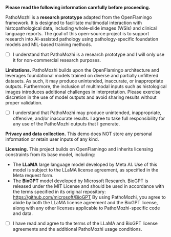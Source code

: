 **Please read the following information carefully before proceeding.**

PathoMozhi is a **research prototype** adapted from the OpenFlamingo framework. It is designed to facilitate multimodal interaction with histopathological data, including whole-slide images (WSIs) and clinical language reports. The goal of this open-source project is to support research into AI-assisted pathology using pathology-specific foundation models and MIL-based training methods.

- [ ] I understand that PathoMozhi is a research prototype and I will only use it for non-commercial research purposes.

**Limitations.** PathoMozhi builds upon the OpenFlamingo architecture and leverages foundational models trained on diverse and partially unfiltered datasets. As such, it may produce unintended, inaccurate, or inappropriate outputs. Furthermore, the inclusion of multimodal inputs such as histological images introduces additional challenges in interpretation. Please exercise discretion in the use of model outputs and avoid sharing results without proper validation.

- [ ] I understand that PathoMozhi may produce unintended, inappropriate, offensive, and/or inaccurate results. I agree to take full responsibility for any use of the PathoMozhi outputs that I generate.

**Privacy and data collection.** This demo does NOT store any personal information or retain user inputs of any kind.

**Licensing.** This project builds on OpenFlamingo and inherits licensing constraints from its base model, including:
- The **LLaMA** large language model developed by Meta AI. Use of this model is subject to the LLaMA license agreement, as specified in the Meta request form.
- The **BioGPT** model developed by Microsoft Research. BioGPT is released under the MIT License and should be used in accordance with the terms specified in its original repository: https://github.com/microsoft/BioGPT
By using PathoMozhi, you agree to abide by both the LLaMA license agreement and the BioGPT license, along with any other licenses applicable to PathoMozhi-specific code and data.

- [ ] I have read and agree to the terms of the LLaMA and BioGPT license agreements and the additional PathoMozhi usage conditions.
